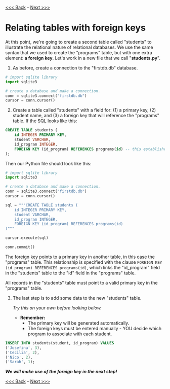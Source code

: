 [<<< Back](4-updatefield.md) - [Next >>>](6-buildtable_challenge.md)

# Relating tables with foreign keys

At this point, we're going to create a second table called "students" to illustrate the relational nature of relational databases. We use the same syntax that we used to create the "programs" table, but with one extra element: **a foreign key**. Let's work in a new file that we call "**students.py**".

1. As before, create a connection to the "firstdb.db" database.

```python
# import sqlite library
import sqlite3

# create a database and make a connection.
conn = sqlite3.connect("firstdb.db")
cursor = conn.cursor()
```

2. Create a table called "students" with a field for: (1) a primary key, (2) student name, and (3) a foreign key that will reference the "programs" table. If the SQL looks like this:

```sql
CREATE TABLE students (
	id INTEGER PRIMARY KEY,
	student VARCHAR,
	id_program INTEGER,
	FOREIGN KEY (id_program) REFERENCES programs(id) -- this establishes the reference!
);
```

Then our Python file should look like this:

```python
# import sqlite library
import sqlite3

# create a database and make a connection.
conn = sqlite3.connect("firstdb.db")
cursor = conn.cursor()

sql = """CREATE TABLE students (
	id INTEGER PRIMARY KEY,
	student VARCHAR,
	id_program INTEGER,
	FOREIGN KEY (id_program) REFERENCES programs(id)
)"""

cursor.execute(sql)

conn.commit()

```

The foreign key points to a primary key in another table, in this case the "programs" table. This relationship is specified with the clause `FOREIGN KEY (id_program) REFERENCES programs(id)`, which links the "id_program" field in the "students" table to the "id" field in the "programs" table.

All records in the "students" table must point to a valid primary key in the "programs" table.

3. The last step is to add some data to the new "students" table.

	*Try this on your own before looking below.*

	- **Remember:**
		- The primary key will be generated automatically.
		- The foreign keys must be entered manually - YOU decide which program to associate with each student.


```sql
INSERT INTO students(student, id_program) VALUES
('Josefina', 3),
('Cecilia', 2),
('Nico', 2),
('Sarah', 1);
```

_**We will make use of the foreign key in the next step!**_

[<<< Back](4-updatefield.md) - [Next >>>](6-buildtable_challenge.md)
